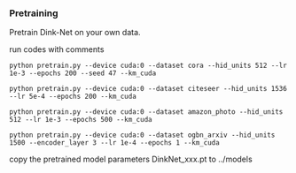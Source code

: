 
### Pretraining

Pretrain Dink-Net on your own data.


run codes with comments

```
python pretrain.py --device cuda:0 --dataset cora --hid_units 512 --lr 1e-3 --epochs 200 --seed 47 --km_cuda

python pretrain.py --device cuda:0 --dataset citeseer --hid_units 1536 --lr 5e-4 --epochs 200 --km_cuda

python pretrain.py --device cuda:0 --dataset amazon_photo --hid_units 512 --lr 1e-3 --epochs 500 --km_cuda

python pretrain.py --device cuda:0 --dataset ogbn_arxiv --hid_units 1500 --encoder_layer 3 --lr 1e-4 --epochs 1 --km_cuda
```
copy the pretrained model parameters DinkNet_xxx.pt to ../models
